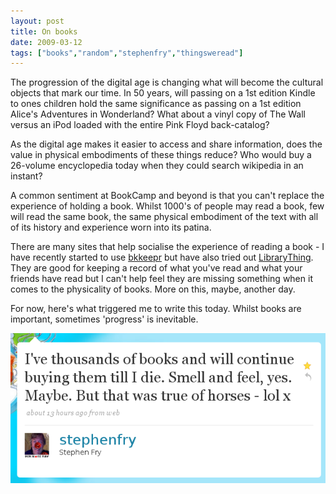 ```yaml
---
layout: post
title: On books
date: 2009-03-12
tags: ["books","random","stephenfry","thingsweread"]
---
```


The progression of the digital age is changing what will become the cultural objects that mark our time. In 50 years, will passing on a 1st edition Kindle to ones children hold the same significance as passing on a 1st edition Alice's Adventures in Wonderland? What about a vinyl copy of The Wall versus an iPod loaded with the entire Pink Floyd back-catalog?

As the digital age makes it easier to access and share information, does the value in physical embodiments of these things reduce? Who would buy a 26-volume encyclopedia today when they could search wikipedia in an instant?

A common sentiment at BookCamp and beyond is that you can't replace the experience of holding a book. Whilst 1000's of people may read a book, few will read the same book, the same physical embodiment of the text with all of its history and experience worn into its patina.

There are many sites that help socialise the experience of reading a book - I have recently started to use [bkkeepr](http://bkkeepr.com/people/knolleary) but have also tried out [LibraryThing](http://www.librarything.com/profile/knolleary). They are good for keeping a record of what you've read and what your friends have read but I can't help feel they are missing something when it comes to the physicality of books. More on this, maybe, another day.

For now, here's what triggered me to write this today. Whilst books are important, sometimes 'progress' is inevitable.

[![Stephen Fry on books](/blog/content/2009/03/sftwitter.png)](http://twitter.com/stephenfry/status/1312695167)
